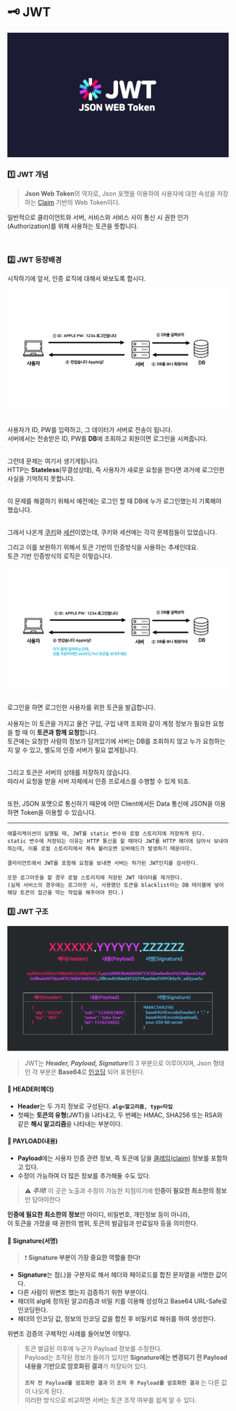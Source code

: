 # 🗝 JWT
<div align="center">
    <img src="./img/cover.png">
</div>

### 1️⃣ JWT 개념
> **Json Web Token**의 약자로,
> Json 포맷을 이용하여 사용자에 대한 속성을 저장하는 [Claim](../../ETC/ETC.md#claim이란) 기반의 Web Token이다.

일반적으로 클라이언트와 서버, 서비스와 서비스 사이 통신 시 권한 인가(Authorization)를 위해 사용하는 토큰을 뜻합니다.

<br>

### 2️⃣ JWT 등장배경
시작하기에 앞서, 인증 로직에 대해서 봐보도록 합시다.
<div align="center">
    <img src="./img/t_1.png">
</div>
<br>

사용자가 ID, PW를 입력하고, 그 데이터가 서버로 전송이 됩니다.<br>
서버에서는 전송받은 ID, PW를 **DB**에 조회하고 회원이면 로그인을 시켜줍니다.<br><br>

그런데 문제는 여기서 생기게됩니다.<br>
HTTP는 **Stateless**(무결성상태), 즉 사용자가 새로운 요청을 한다면 과거에 로그인한 사실을 기억하지 못합니다.<br><br>

이 문제를 해결하기 위해서 예전에는 로그인 할 때 DB에 누가 로그인했는지 기록해야 했습니다.<br><br>

그래서 나온게 [쿠키]()와 [세션]()이였는데, 쿠키와 세션에는 각각 문제점들이 있었습니다.<br>



그리고 이를 보완하기 위해서 토큰 기반의 인증방식을 사용하는 추세인데요.<br>
토큰 기반 인증방식의 로직은 이렇습니다.
<div align="center">
    <img src="./img/t_2.png">
</div>
<br>

로그인을 하면 로그인한 사용자를 위한 토큰을 발급합니다.<br><br>
사용자는 이 토큰을 가지고 물건 구입, 구입 내역 조회와 같이 계정 정보가 필요한 요청을 할 때 이 **토큰과 함께 요청**합니다.<br>
토큰에는 요청한 사람의 정보가 담겨있기에 서버는 DB를 조회하지 않고 누가 요청하는지 알 수 있고, 별도의 인증 서버가 필요 없게됩니다.<br><br>

그리고 토큰은 서버의 상태를 저장하지 않습니다.<br>
따라서 요청을 받을 서버 자체에서 인증 프로세스를 수행할 수 있게 되죠.<br><br>

또한, JSON 포맷으로 통신하기 때문에 어떤 Client에서든 Data 통신에 JSON을 이용하면 Token을 이용할 수 있습니다.

---
    애플리케이션이 실행될 때, JWT를 static 변수와 로컬 스토리지에 저장하게 된다.
    static 변수에 저장되는 이유는 HTTP 통신을 할 때마다 JWT를 HTTP 헤더에 담아서 보내야 하는데, 이를 로컬 스토리지에서 계속 불러오면 오버헤드가 발생하기 때문이다.

    클라이언트에서 JWT를 포함해 요청을 보내면 서버는 허가된 JWT인지를 검사한다.

    또한 로그아웃을 할 경우 로컬 스토리지에 저장된 JWT 데이터를 제거한다.
    (실제 서비스의 경우에는 로그아웃 시, 사용했던 토큰을 blacklist라는 DB 테이블에 넣어 해당 토큰의 접근을 막는 작업을 해주어야 한다.)

### 3️⃣ JWT 구조
<div align="center">
    <img src="./img/jwt.png">
</div>

> JWT는 ***Header, Payload, Signature***의 3 부분으로 이루어지며, Json 형태인 각 부분은 **Base64**로 [인코딩](../../ETC/ETC.md#인코딩이란) 되어 표현된다.


#### 📍 HEADER(헤더)
- **Header**는 두 가지 정보로 구성된다. **`alg=알고리즘, typ=타입`**
- 첫째는 **토큰의 유형**(JWT)을 나타내고, 두 번째는 HMAC, SHA256 또는 RSA와 같은 **해시 알고리즘**을 나타내는 부분이다.



#### 📍 PAYLOAD(내용)
- **Payload**에는 사용자 인증 관련 정보, 즉 토큰에 담을 [클레임(claim)](../../ETC/ETC.md#claim이란) 정보를 포함하고 있다.
- 수정이 가능하여 더 많은 정보를 추가해둘 수도 있다.

> ⚠️ ***주의!*** 이 곳은 노출과 수정이 가능한 지점이기에 **인증이 필요한 최소한의 정보**만 담아야한다

**인증에 필요한 최소한의 정보**란 아이디, 비밀번호, 개인정보 등이 아니라,<br>
이 토큰을 가졌을 때 권한의 범위, 토큰의 발급일과 만료일자 등을 의미한다.



#### 📍 Signature(서명)
> ❗️ **Signature 부분이 가장 중요한 역할을 한다**❗️
- **Signature**는 점(.)을 구분자로 해서 헤더와 페이로드를 합친 문자열을 서명한 값이다.
- 다른 사람이 위변조 했는지 검증하기 위한 부분이다.
- 헤더의 alg에 정의된 알고리즘과 비밀 키를 이용해 성성하고 Base64 URL-Safe로 인코딩한다.
- 헤더의 인코딩 값, 정보의 인코딩 값을 합친 후 비밀키로 해쉬를 하여 생성한다.

위변조 검증의 구체적인 사례를 들어보면 이렇다.

> 토큰 발급된 이후에 누군가 Payload 정보를 수정한다.<br>
> Payload는 조작된 정보가 들어가 있지만 **Signature에는 변경되기 전 Payload 내용을 기반으로 암호화된 결과**가 저장되어 있다.<br><br>
> **`조작 전 Payload를 암호화한 결과`** 와 **`조작 후 Payload를 암호화한 결과`** 는 다른 값이 나오게 된다.<br>
> 이러한 방식으로 비교하면 서버는 토큰 조작 여부를 쉽게 알 수 있다.
